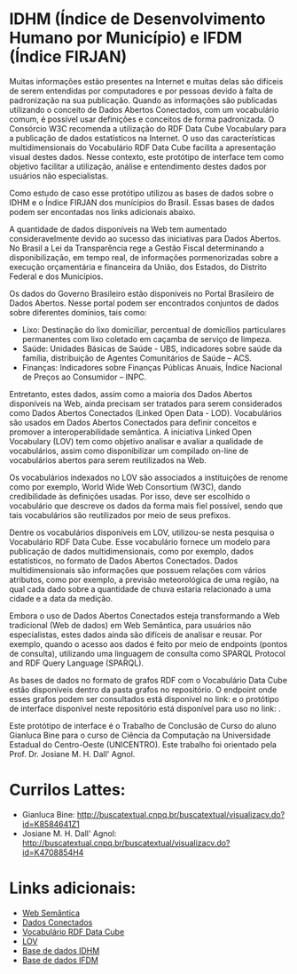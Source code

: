 # IDHM (Índice de Desenvolvimento Humano por Município) e IFDM (Índice FIRJAN)

Muitas informações estão presentes na Internet e muitas delas são difíceis de serem entendidas por computadores e por pessoas devido à falta de padronização na sua publicação. Quando as informações são publicadas utilizando o conceito de Dados Abertos Conectados, com um vocabulário comum, é possível usar definições e conceitos de forma padronizada. O Consórcio W3C recomenda a utilização do RDF Data Cube Vocabulary para a publicação de dados estatísticos na Internet.  O uso das características multidimensionais do Vocabulário RDF Data Cube facilita a apresentação visual destes dados. Nesse contexto, este protótipo de interface tem como objetivo facilitar a utilização, análise e entendimento destes dados por usuários não especialistas.

Como estudo de caso esse protótipo utilizou as bases de dados sobre o IDHM e o Índice FIRJAN dos munícipios do Brasil. Essas bases de dados podem ser encontadas nos links adicionais abaixo.

A quantidade de dados disponíveis na Web tem aumentado consideravelmente devido ao sucesso das iniciativas para Dados Abertos. No Brasil a Lei da Transparência rege a Gestão Fiscal determinando a disponibilização, em tempo real, de informações pormenorizadas sobre a execução orçamentária e financeira da União, dos Estados, do Distrito Federal e dos Municípios.

Os dados do Governo Brasileiro estão disponíveis no Portal Brasileiro de Dados Abertos. Nesse portal podem ser encontrados conjuntos de dados sobre diferentes domínios, tais como:
* Lixo: Destinação do lixo domiciliar, percentual de domicílios particulares permanentes com lixo coletado em caçamba de serviço de limpeza.
* Saúde: Unidades Básicas de Saúde - UBS, indicadores sobre saúde da família, distribuição de Agentes Comunitários de Saúde – ACS.
* Finanças: Indicadores sobre Finanças Públicas Anuais, Índice Nacional de Preços ao Consumidor – INPC.

Entretanto, estes dados, assim como a maioria dos Dados Abertos disponíveis na Web, ainda precisam ser tratados para serem considerados como Dados Abertos Conectados (Linked Open Data - LOD). Vocabulários são usados em Dados Abertos Conectados para definir conceitos e promover a interoperabilidade semântica. A iniciativa Linked Open Vocabulary (LOV) tem como objetivo analisar e avaliar a qualidade de vocabulários, assim como disponibilizar um compilado on-line de vocabulários abertos para serem reutilizados na Web. 

Os vocabulários indexados no LOV são associados a instituições de renome como por exemplo, World Wide Web Consortium (W3C), dando credibilidade às definições usadas. Por isso, deve ser escolhido o vocabulário que descreve os dados da forma mais fiel possível, sendo que tais vocabulários são reutilizados por meio de seus prefixos.

Dentre os vocabulários disponíveis em LOV, utilizou-se nesta pesquisa o Vocabulário RDF Data Cube. Esse vocabulário fornece um modelo para publicação de dados multidimensionais, como por exemplo, dados estatísticos, no formato de Dados Abertos Conectados. Dados multidimensionais são informações que possuem relações com vários atributos, como por exemplo, a previsão meteorológica de uma região, na qual cada dado sobre a quantidade de chuva estaria relacionado a uma cidade e a data da medição.

Embora o uso de Dados Abertos Conectados esteja transformando a Web tradicional (Web de dados) em Web Semântica, para usuários não especialistas, estes dados ainda são difíceis de analisar e reusar. Por exemplo, quando o acesso aos dados é feito por meio de endpoints (pontos de consulta), utilizando uma linguagem de consulta como SPARQL Protocol and RDF Query Language (SPARQL). 

As bases de dados no formato de grafos RDF com o Vocabulário Data Cube estão disponíveis dentro da pasta grafos no repositório. O endpoint onde esses grafos podem ser consultados está disponível no link: <LINK AQUI> e o protótipo de interface disponível neste repositório está disponível para uso no link: <LINK AQUI>.

Este protótipo de interface é o Trabalho de Conclusão de Curso do aluno Gianluca Bine para o curso de Ciência da Computação na Universidade Estadual do Centro-Oeste (UNICENTRO). Este trabalho foi orientado pela Prof. Dr. Josiane M. H. Dall' Agnol.

# Currilos Lattes:
* Gianluca Bine: http://buscatextual.cnpq.br/buscatextual/visualizacv.do?id=K8584641Z1
* Josiane M. H. Dall' Agnol: http://buscatextual.cnpq.br/buscatextual/visualizacv.do?id=K4708854H4

# Links adicionais:
* [Web Semântica](https://www.w3.org/standards/semanticweb/)
* [Dados Conectados](https://www.w3.org/standards/semanticweb/data)
* [Vocabulário RDF Data Cube](https://www.w3.org/TR/vocab-data-cube/)
* [LOV](https://lov.okfn.org/dataset/lov/about)
* [Base de dados IDHM](http://www.atlasbrasil.org.br/2013/pt/consulta/)
* [Base de dados IFDM](http://www.firjan.com.br/ifdm/downloads/)
